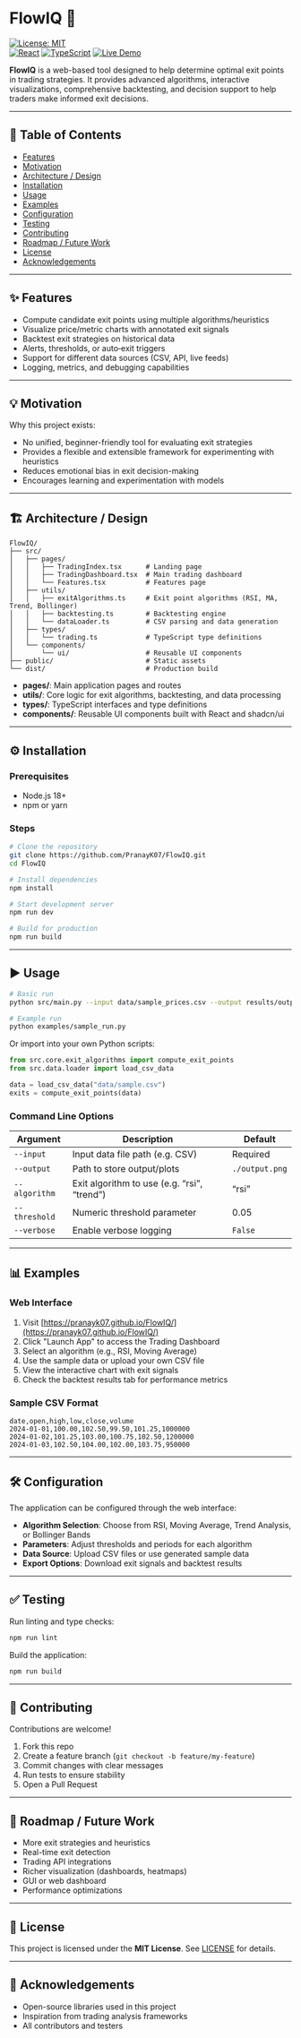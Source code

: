# FlowIQ 🚀

[![License: MIT](https://img.shields.io/badge/License-MIT-yellow.svg)](LICENSE)  
[![React](https://img.shields.io/badge/React-18.x-blue.svg)]()
[![TypeScript](https://img.shields.io/badge/TypeScript-5.x-blue.svg)]()
[![Live Demo](https://img.shields.io/badge/demo-live-success.svg)](https://pranayk07.github.io/FlowIQ/)

**FlowIQ** is a web-based tool designed to help determine optimal exit points in trading strategies. It provides advanced algorithms, interactive visualizations, comprehensive backtesting, and decision support to help traders make informed exit decisions.

---

## 📑 Table of Contents

- [Features](#-features)  
- [Motivation](#-motivation)  
- [Architecture / Design](#-architecture--design)  
- [Installation](#-installation)  
- [Usage](#-usage)  
- [Examples](#-examples)  
- [Configuration](#-configuration)  
- [Testing](#-testing)  
- [Contributing](#-contributing)  
- [Roadmap / Future Work](#-roadmap--future-work)  
- [License](#-license)  
- [Acknowledgements](#-acknowledgements)  

---

## ✨ Features

- Compute candidate exit points using multiple algorithms/heuristics  
- Visualize price/metric charts with annotated exit signals  
- Backtest exit strategies on historical data  
- Alerts, thresholds, or auto‑exit triggers  
- Support for different data sources (CSV, API, live feeds)  
- Logging, metrics, and debugging capabilities  

---

## 💡 Motivation

Why this project exists:

- No unified, beginner-friendly tool for evaluating exit strategies  
- Provides a flexible and extensible framework for experimenting with heuristics  
- Reduces emotional bias in exit decision-making  
- Encourages learning and experimentation with models  

---

## 🏗 Architecture / Design

```
FlowIQ/
├── src/
│   ├── pages/
│   │   ├── TradingIndex.tsx      # Landing page
│   │   ├── TradingDashboard.tsx  # Main trading dashboard
│   │   └── Features.tsx          # Features page
│   ├── utils/
│   │   ├── exitAlgorithms.ts     # Exit point algorithms (RSI, MA, Trend, Bollinger)
│   │   ├── backtesting.ts        # Backtesting engine
│   │   └── dataLoader.ts         # CSV parsing and data generation
│   ├── types/
│   │   └── trading.ts            # TypeScript type definitions
│   └── components/
│       └── ui/                   # Reusable UI components
├── public/                       # Static assets
└── dist/                         # Production build
```

- **pages/**: Main application pages and routes
- **utils/**: Core logic for exit algorithms, backtesting, and data processing
- **types/**: TypeScript interfaces and type definitions
- **components/**: Reusable UI components built with React and shadcn/ui  

---

## ⚙️ Installation

### Prerequisites

- Node.js 18+
- npm or yarn

### Steps

```bash
# Clone the repository
git clone https://github.com/PranayK07/FlowIQ.git
cd FlowIQ

# Install dependencies
npm install

# Start development server
npm run dev

# Build for production
npm run build
```

---

## ▶️ Usage

```bash
# Basic run
python src/main.py --input data/sample_prices.csv --output results/output.png

# Example run
python examples/sample_run.py
```

Or import into your own Python scripts:

```python
from src.core.exit_algorithms import compute_exit_points
from src.data.loader import load_csv_data

data = load_csv_data("data/sample.csv")
exits = compute_exit_points(data)
```

### Command Line Options

| Argument         | Description                                  | Default         |
|------------------|----------------------------------------------|-----------------|
| `--input`        | Input data file path (e.g. CSV)              | Required        |
| `--output`       | Path to store output/plots                   | `./output.png`  |
| `--algorithm`    | Exit algorithm to use (e.g. “rsi”, “trend”)  | “rsi”           |
| `--threshold`    | Numeric threshold parameter                  | 0.05            |
| `--verbose`      | Enable verbose logging                       | `False`         |

---

## 📊 Examples

### Web Interface

1. Visit [https://pranayk07.github.io/FlowIQ/](https://pranayk07.github.io/FlowIQ/)
2. Click "Launch App" to access the Trading Dashboard
3. Select an algorithm (e.g., RSI, Moving Average)
4. Use the sample data or upload your own CSV file
5. View the interactive chart with exit signals
6. Check the backtest results tab for performance metrics

### Sample CSV Format

```csv
date,open,high,low,close,volume
2024-01-01,100.00,102.50,99.50,101.25,1000000
2024-01-02,101.25,103.00,100.75,102.50,1200000
2024-01-03,102.50,104.00,102.00,103.75,950000
```

---

## 🛠 Configuration

The application can be configured through the web interface:

- **Algorithm Selection**: Choose from RSI, Moving Average, Trend Analysis, or Bollinger Bands
- **Parameters**: Adjust thresholds and periods for each algorithm
- **Data Source**: Upload CSV files or use generated sample data
- **Export Options**: Download exit signals and backtest results

---

## ✅ Testing

Run linting and type checks:

```bash
npm run lint
```

Build the application:

```bash
npm run build
```

---

## 🤝 Contributing

Contributions are welcome!

1. Fork this repo  
2. Create a feature branch (`git checkout -b feature/my-feature`)  
3. Commit changes with clear messages  
4. Run tests to ensure stability  
5. Open a Pull Request  

---

## 🚀 Roadmap / Future Work

- More exit strategies and heuristics  
- Real-time exit detection  
- Trading API integrations  
- Richer visualization (dashboards, heatmaps)  
- GUI or web dashboard  
- Performance optimizations  

---

## 📜 License

This project is licensed under the **MIT License**. See [LICENSE](LICENSE) for details.

---

## 🙏 Acknowledgements

- Open-source libraries used in this project  
- Inspiration from trading analysis frameworks  
- All contributors and testers
